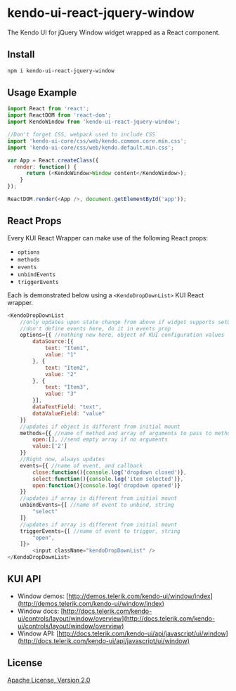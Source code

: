 # kendo-ui-react-jquery-window

The Kendo UI for jQuery Window widget wrapped as a React component.

## Install

```bash
npm i kendo-ui-react-jquery-window
```

## Usage Example

```javascript
import React from 'react';
import ReactDOM from 'react-dom';
import KendoWindow from 'kendo-ui-react-jquery-window';

//Don't forget CSS, webpack used to include CSS
import 'kendo-ui-core/css/web/kendo.common.core.min.css';
import 'kendo-ui-core/css/web/kendo.default.min.css';

var App = React.createClass({
  render: function() {
	  return (<KendoWindow>Window content</KendoWindow>);
	}
});

ReactDOM.render(<App />, document.getElementById('app'));
```

## React Props

Every KUI React Wrapper can make use of the following React props:

* `options`
* `methods`
* `events`
* `unbindEvents`
* `triggerEvents`

Each is demonstrated below using a `<KendoDropDownList>` KUI React wrapper.

```javascript
<KendoDropDownList
	//only updates upon state change from above if widget supports setOptions()
	//don't define events here, do it in events prop
	options={{ //nothing new here, object of KUI configuration values
		dataSource:[{
			text: "Item1",
			value: "1"
		}, {
			text: "Item2",
			value: "2"
		}, {
			text: "Item3",
			value: "3"
		}],
		dataTextField: "text",
		dataValueField: "value"
	}}
	//updates if object is different from initial mount
	methods={{ //name of method and array of arguments to pass to method
		open:[], //send empty array if no arguments
		value:['2']
	}}
	//Right now, always updates
	events={{ //name of event, and callback
		close:function(){console.log('dropdown closed')},
		select:function(){console.log('item selected')},
		open:function(){console.log('dropdown opened')}
	}}
	//updates if array is different from initial mount
	unbindEvents={[ //name of event to unbind, string
		"select"
	]}
	//updates if array is different from initial mount
	triggerEvents={[ //name of event to trigger, string
		"open",
	]}>
		<input className="kendoDropDownList" />
</KendoDropDownList>
```

## KUI API

* Window demos: [http://demos.telerik.com/kendo-ui/window/index](http://demos.telerik.com/kendo-ui/window/index)
* Window docs: [http://docs.telerik.com/kendo-ui/controls/layout/window/overview](http://docs.telerik.com/kendo-ui/controls/layout/window/overview)
* Window API: [http://docs.telerik.com/kendo-ui/api/javascript/ui/window](http://docs.telerik.com/kendo-ui/api/javascript/ui/window)

## License

[Apache License, Version 2.0](http://www.apache.org/licenses/LICENSE-2.0)
